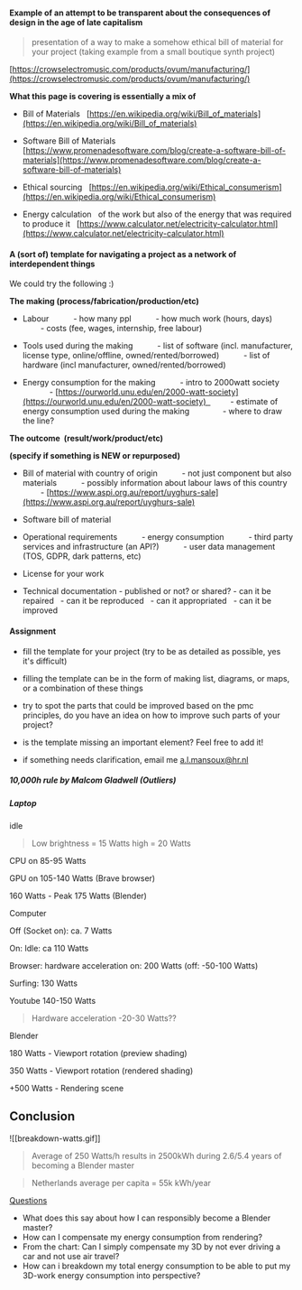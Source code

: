 #### Example of an attempt to be transparent about the consequences of design in the age of late capitalism

> presentation of a way to make a somehow ethical bill of material for your project (taking example from a small boutique synth project)

[https://crowselectromusic.com/products/ovum/manufacturing/](https://crowselectromusic.com/products/ovum/manufacturing/)

**What this page is covering is essentially a mix of**

- Bill of Materials  
  [https://en.wikipedia.org/wiki/Bill_of_materials](https://en.wikipedia.org/wiki/Bill_of_materials)

- Software Bill of Materials  
  [https://www.promenadesoftware.com/blog/create-a-software-bill-of-materials](https://www.promenadesoftware.com/blog/create-a-software-bill-of-materials)

- Ethical sourcing  
  [https://en.wikipedia.org/wiki/Ethical_consumerism](https://en.wikipedia.org/wiki/Ethical_consumerism)

- Energy calculation  
  of the work but also of the energy that was required to produce it  
  [https://www.calculator.net/electricity-calculator.html](https://www.calculator.net/electricity-calculator.html)

#### A (sort of) template for navigating a project as a network of interdependent things

We could try the following :)

**The making (process/fabrication/production/etc)**

- Labour  
        - how many ppl  
        - how much work (hours, days)  
        - costs (fee, wages, internship, free labour)

- Tools used during the making  
        - list of software (incl. manufacturer, license type, online/offline, owned/rented/borrowed)  
        - list of hardware (incl manufacturer, owned/rented/borrowed)

- Energy consumption for the making  
        - intro to 2000watt society  
            - [https://ourworld.unu.edu/en/2000-watt-society](https://ourworld.unu.edu/en/2000-watt-society)  
        - estimate of energy consumption used during the making  
            - where to draw the line?

**The outcome  (result/work/product/etc)**

**(specify if something is NEW or repurposed)**

- Bill of material with country of origin  
        - not just component but also materials  
        - possibly information about labour laws of this country  
        - [https://www.aspi.org.au/report/uyghurs-sale](https://www.aspi.org.au/report/uyghurs-sale)

- Software bill of material

- Operational requirements  
        - energy consumption  
        - third party services and infrastructure (an API?)  
        - user data management (TOS, GDPR, dark patterns, etc)

- License for your work

- Technical documentation - published or not? or shared? - can it be repaired   - can it be reproduced   - can it appropriated   - can it be improved

#### **Assignment**

- fill the template for your project (try to be as detailed as possible, yes it's difficult)

- filling the template can be in the form of making list, diagrams, or maps, or a combination of these things

- try to spot the parts that could be improved based on the pmc principles, do you have an idea on how to improve such parts of your project?

- is the template missing an important element? Feel free to add it!

- if something needs clarification, email me a.l.mansoux@hr.nl

##### 10,000h rule by Malcom Gladwell (Outliers)

##### Laptop

idle

> Low brightness = 15 Watts
> high = 20 Watts

CPU on
85-95 Watts

GPU on
105-140 Watts (Brave browser)

160 Watts - Peak 175 Watts (Blender)

Computer

Off (Socket on):
ca. 7 Watts

On:
Idle: ca 110 Watts

Browser: hardware acceleration on: 200 Watts (off: -50-100 Watts)

Surfing: 130 Watts

Youtube 140-150 Watts

> Hardware acceleration -20-30 Watts??

Blender

180 Watts - Viewport rotation (preview shading)

350 Watts - Viewport rotation (rendered shading)

+500 Watts - Rendering scene

## Conclusion

![[breakdown-watts.gif]]

> Average of 250 Watts/h results in 2500kWh during 2.6/5.4 years of becoming a Blender master

> Netherlands average per capita = 55k kWh/year

<u>Questions</u>

- What does this say about how I can responsibly become a Blender master?
- How can I compensate my energy consumption from rendering?
- From the chart: Can I simply compensate my 3D by not ever driving a car and not use air travel?
- How can i breakdown my total energy consumption to be able to put my 3D-work energy consumption into perspective?

